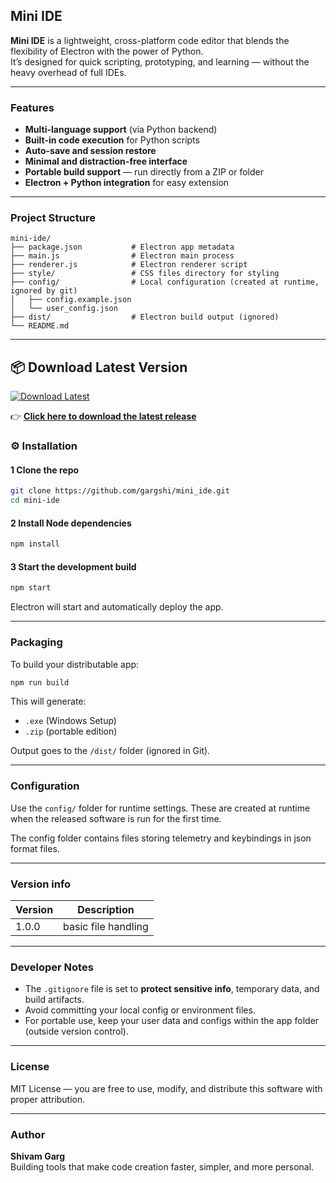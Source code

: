 ## Mini IDE

**Mini IDE** is a lightweight, cross-platform code editor that blends the flexibility of Electron with the power of Python.  
It’s designed for quick scripting, prototyping, and learning — without the heavy overhead of full IDEs.

---

### Features

- **Multi-language support** (via Python backend)  
- **Built-in code execution** for Python scripts  
- **Auto-save and session restore**  
- **Minimal and distraction-free interface**  
- **Portable build support** — run directly from a ZIP or folder  
- **Electron + Python integration** for easy extension  

---

### Project Structure

```
mini-ide/
├── package.json           # Electron app metadata
├── main.js                # Electron main process
├── renderer.js            # Electron renderer script
├── style/                 # CSS files directory for styling
├── config/                # Local configuration (created at runtime, ignored by git)
│   ├── config.example.json
│   └── user_config.json  
├── dist/                  # Electron build output (ignored)
└── README.md
```

---
## 📦 Download Latest Version

[![Download Latest](https://img.shields.io/github/v/release/gargshi/mini_ide?label=latest&color=blue)](https://github.com/gargshi/mini_ide/releases/latest)

👉 [**Click here to download the latest release**](https://github.com/gargshi/mini_ide/releases/latest)

### ⚙️ Installation




#### 1 Clone the repo
```bash
git clone https://github.com/gargshi/mini_ide.git
cd mini-ide
```

#### 2 Install Node dependencies
```bash
npm install
```

#### 3 Start the development build
```bash
npm start
```

Electron will start and automatically deploy the app.

---

### Packaging

To build your distributable app:

```bash
npm run build
```

This will generate:
- `.exe` (Windows Setup)
- `.zip` (portable edition)

Output goes to the `/dist/` folder (ignored in Git).

---

### Configuration

Use the `config/` folder for runtime settings. These are created at runtime when the released software is run for the first time.

The config folder contains files storing telemetry and keybindings in json format files.

---

### Version info

| Version | Description                              |
|---------|------------------------------------------|
|  1.0.0  | basic file handling                      |

---

### Developer Notes

- The `.gitignore` file is set to **protect sensitive info**, temporary data, and build artifacts.  
- Avoid committing your local config or environment files.  
- For portable use, keep your user data and configs within the app folder (outside version control).

---

### License

MIT License — you are free to use, modify, and distribute this software with proper attribution.

---

### Author

**Shivam Garg**  
Building tools that make code creation faster, simpler, and more personal.
